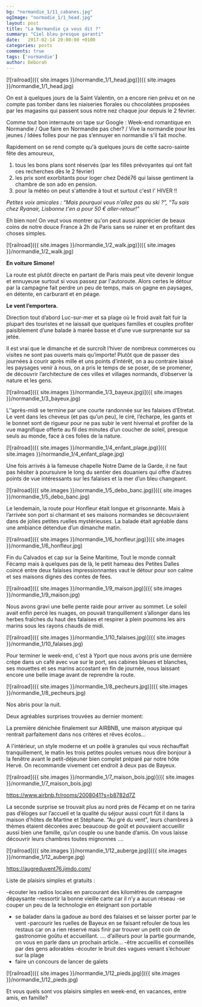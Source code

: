 ```yaml
---
bg: "normandie_1/11_cabanes.jpg"
ogImage: "normadie_1/1_head.jpg"
layout: post
title: "La Normandie ça vous dit ?"
summary: "Ciel bleu presque garanti"
date:   2017-02-14 20:00:00 +0100
categories: posts
comments: true
tags: ['normandie']
author: Déborah
---
```


[![railroad]({{ site.images }}/normandie_1/1_head.jpg)]({{ site.images }}/normandie_1/1_head.jpg)

On est à quelques jours de la Saint Valentin, on a encore rien prévu et on ne compte pas tomber dans les niaiseries florales ou chocolatées proposées par les magasins qui passent sous notre nez chaque jour depuis le 2 février.

Comme tout bon internaute on tape sur  Google : Week-end romantique en Normandie / Que faire en Normandie pas cher? / Vive la normandie pour les jeunes / Idées folles pour ne pas s’ennuyer en normandie s'il fait moche. 

Rapidement on se rend compte qu'à quelques jours de cette sacro-sainte fête des amoureux, 

1) tous les bons plans sont réservés (par les filles prévoyantes qui ont fait ces recherches dès le 2 février) 
2) les prix sont exorbitants pour loger chez Dédé76 qui laisse gentiment la chambre de son ado en pension.
3) pour la  météo on peut s'attendre à tout et surtout c'est l' HIVER !!

*Petites voix amicales : “Mais pourquoi vous n’allez pas au ski ?”,  “Tu sais chez Ryanair, Lisbonne t'en a pour 50 € aller-retour!”*

Eh bien non! On veut vous montrer qu'on peut aussi apprécier de beaux coins de notre douce France à 2h de Paris sans se ruiner et en profitant des choses simples.


[![railroad]({{ site.images }}/normandie_1/2_walk.jpg)]({{ site.images }}/normandie_1/2_walk.jpg)


**En voiture Simone!** 

La route est plutôt directe en partant de Paris mais peut vite devenir longue et ennuyeuse surtout si vous passez par l'autoroute. Alors certes le détour par la campagne fait perdre un peu de temps, mais on gagne en paysages, en détente, en carburant et en péage.

**Le vent l’emportera.**

Direction tout d’abord Luc-sur-mer et sa plage où le froid avait fait fuir la plupart des touristes et ne laissait que quelques familles et couples profiter paisiblement d’une balade à marée basse et d’une vue surprenante sur sa jetée.

Il est vrai que le dimanche et de surcroît l’hiver de nombreux commerces ou visites ne sont pas ouverts mais qu’importe! Plutôt que de passer des journées à courir après mille et uns points d’intérêt, on a au contraire laissé les paysages venir à nous, on a pris le temps de se poser, de se promener, de découvrir l’architecture de ces villes et villages normands, d’observer la nature et les gens.

[![railroad]({{ site.images }}/normandie_1/3_bayeux.jpg)]({{ site.images }}/normandie_1/3_bayeux.jpg)

L’’après-midi se termine par une courte randonnée sur les falaises d’Etretat. Le vent dans les cheveux (et pas qu’un peu), le ciré, l’écharpe, les gants et le bonnet sont de rigueur pour ne pas subir le vent hivernal et profiter de la vue magnifique offerte au fil des minutes d’un coucher de soleil, presque seuls au monde, face à ces folies de la nature.

[![railroad]({{ site.images }}/normandie_1/4_enfant_plage.jpg)]({{ site.images }}/normandie_1/4_enfant_plage.jpg)

Une fois arrivés à la fameuse chapelle Notre Dame de la Garde, il ne faut pas hésiter à poursuivre le long du sentier des douaniers qui offre d’autres points de vue intéressants sur les falaises et la mer d’un bleu changeant.

[![railroad]({{ site.images }}/normandie_1/5_debo_banc.jpg)]({{ site.images }}/normandie_1/5_debo_banc.jpg)

Le lendemain, la route pour Honfleur était longue et grisonnante. Mais à l’arrivée son port si charmant et ses maisons normandes se découvraient dans de jolies petites ruelles mystérieuses. La balade était agréable dans une ambiance détendue d’un dimanche matin.

[![railroad]({{ site.images }}/normandie_1/6_honfleur.jpg)]({{ site.images }}/normandie_1/6_honfleur.jpg)

Fin du Calvados et cap sur la Seine Maritime, 
Tout le monde connaît Fécamp mais à quelques pas de là, le petit hameau des Petites Dalles coincé entre deux falaises impressionnantes vaut le détour pour son calme et ses maisons dignes des contes de fées.

[![railroad]({{ site.images }}/normandie_1/9_maison.jpg)]({{ site.images }}/normandie_1/9_maison.jpg)

Nous avons gravi une belle pente raide pour arriver au sommet. Le soleil avait enfin percé les nuages, on pouvait tranquillement s’allonger dans les herbes fraîches du haut des falaises et respirer à plein poumons les airs marins sous les rayons chauds de midi.

[![railroad]({{ site.images }}/normandie_1/10_falaises.jpg)]({{ site.images }}/normandie_1/10_falaises.jpg)

Pour terminer le week-end, c'est à Yport que nous avons pris une dernière crèpe dans un café avec vue sur le port, ses cabines bleues et blanches, ses mouettes et ses marins accostant en fin de journée, nous laissant encore une belle image avant de reprendre la route.

[![railroad]({{ site.images }}/normandie_1/8_pecheurs.jpg)]({{ site.images }}/normandie_1/8_pecheurs.jpg)

Nos abris pour la nuit. 

Deux agréables surprises trouvées au dernier moment:

La première dénichée finalement sur AIRBNB, une maison atypique qui rentrait parfaitement dans nos critères et rêves écolos...

A l'intérieur, un style moderne et un poêle à granules qui vous réchauffait tranquillement, le matin les trois petites poules venues nous dire bonjour à la fenêtre avant le petit-déjeuner bien complet préparé par notre hôte Hervé. On recommande vivement cet endroit à deux pas de Bayeux.


[![railroad]({{ site.images }}/normandie_1/7_maison_bois.jpg)]({{ site.images }}/normandie_1/7_maison_bois.jpg)

https://www.airbnb.fr/rooms/2008041?s=b8782d7Z

La seconde surprise se trouvait plus au nord près de Fécamp et on ne tarira pas d’éloges sur l’accueil et la qualité du séjour aussi court fût il dans la maison d’hôtes de Martine et Stéphane. “Au gré du vent”,  leurs chambres à thèmes étaient décorées avec beaucoup de goût et pouvaient accueillir aussi bien une famille, qu’un couple ou une bande d’amis. 
On vous laisse découvrir leurs chambres toutes mignonnes ….

[![railroad]({{ site.images }}/normandie_1/12_auberge.jpg)]({{ site.images }}/normandie_1/12_auberge.jpg)


https://augreduvent76.jimdo.com/




Liste de plaisirs simples et gratuits :

-écouter les radios locales en parcourant des kilomètres de campagne dépaysante
-ressortir la bonne vieille carte car il n’y a aucun réseau
-se couper un peu de la technologie en éteignant son portable
- se balader dans la gadoue au bord des falaises et se laisser porter par le vent
-parcourir les ruelles de Bayeux en se faisant refouler de tous les restaus car on a rien réservé mais finir par trouver un petit coin de gastronomie goûtu  et accueillant.
…. d’ailleurs pour la partie gourmande, on vous en parle dans un prochain article...
-être accueillis et conseillés par des gens adorables 
-écouter le bruit des vagues venant s’échouer sur la plage
- faire un concours de lancer de galets

[![railroad]({{ site.images }}/normandie_1/12_pieds.jpg)]({{ site.images }}/normandie_1/12_pieds.jpg)


Et vous quels sont vos plaisirs simples en week-end, en vacances, entre amis, en famille?
